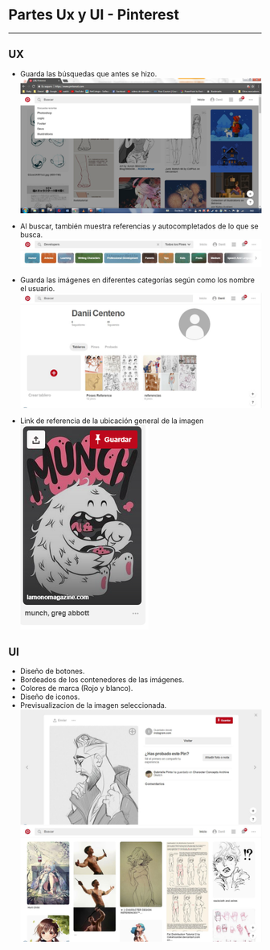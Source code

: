 # Partes Ux y UI - Pinterest
___
## UX
* Guarda las búsquedas que antes se hizo.
![Busquedas](assets/images/Busquedas.png)

* Al buscar, también muestra referencias y autocompletados de lo que se busca.
![Sugerencias](assets/images/Sugerencias.JPG)

* Guarda las imágenes en diferentes categorías según como los nombre el usuario.
![Guardado](assets/images/Guardados.JPG)

* Link de referencia de la ubicación general de la imagen
![Links](assets/images/Links.png)
## UI
* Diseño de botones.
* Bordeados de los contenedores de las imágenes.
* Colores de marca (Rojo y blanco).
* Diseño de iconos.
* Previsualizacion de la imagen seleccionada.
![Previsualizacion](assets/images/Previsualizacion.JPG)
![Principal](assets/images/PinterestOne.JPG)
